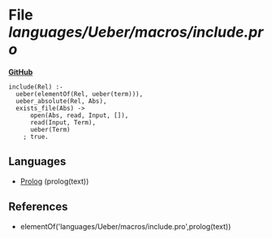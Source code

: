 # File _languages/Ueber/macros/include.pro_
**[GitHub](https://github.com/softlang/yas/blob/master/languages/Ueber/macros/include.pro)**
```
include(Rel) :-
  ueber(elementOf(Rel, ueber(term))),
  ueber_absolute(Rel, Abs),
  exists_file(Abs) -> 
      open(Abs, read, Input, []),
      read(Input, Term),
      ueber(Term)
    ; true.
```

## Languages
* [Prolog](../languages/Prolog.md) (prolog(text))

## References
* elementOf('languages/Ueber/macros/include.pro',prolog(text))
